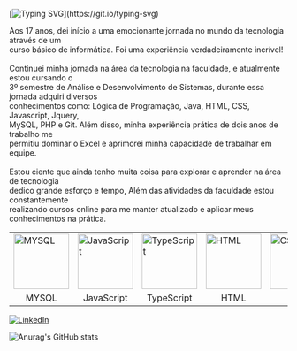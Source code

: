 
[![Typing SVG](https://readme-typing-svg.herokuapp.com/?color=0000FF&size=35&center=true&vCenter=true&width=1000&lines=Olá,+mundo!👋;+Me+Chamo+Robson.;Sejam+muito+bem+vindos!+:%29;Estou+no+terceiro+semestre+de+ADS.;)](https://git.io/typing-svg)
<div>
<p>
Aos 17 anos, dei início a uma emocionante jornada no mundo da tecnologia através de um<br> curso básico de informática. Foi uma experiência verdadeiramente incrível! <br><br>
 Continuei minha jornada na área da tecnologia na faculdade, e atualmente estou cursando o <br>3º semestre de Análise e Desenvolvimento de Sistemas, durante essa jornada adquiri diversos<br> conhecimentos como: Lógica de Programação, Java, HTML, CSS, Javascript, Jquery, <br> MySQL, PHP e Git. Além disso, minha experiência prática de dois anos de trabalho me<br> permitiu dominar o Excel e aprimorei minha capacidade de trabalhar em equipe. <br><br>
 Estou ciente que ainda tenho muita coisa para explorar e aprender na área de tecnologia <br>dedico grande esforço e tempo, Além das atividades da faculdade estou constantemente <br>realizando cursos online para me manter atualizado e aplicar meus conhecimentos na prática. <br>
  </p>

 </div>
<table>
  <tr>
    <td><img src="https://cdn.jsdelivr.net/gh/devicons/devicon/icons/mysql/mysql-original-wordmark.svg" alt="MYSQL" width="100" height="100"></td>
    <td><img src="https://cdn.jsdelivr.net/gh/devicons/devicon/icons/javascript/javascript-original.svg" alt="JavaScript" width="100" height="100"></td>
    <td><img src="https://cdn.jsdelivr.net/gh/devicons/devicon/icons/typescript/typescript-original.svg" alt="TypeScript" width="100" height="100"></td>
    <td><img src="https://cdn.jsdelivr.net/gh/devicons/devicon/icons/html5/html5-original.svg" alt="HTML" width="100" height="100"></td>
    <td><img src="https://cdn.jsdelivr.net/gh/devicons/devicon/icons/css3/css3-original.svg" alt="CSS" width="100" height="100"></td>
    <td><img src="https://cdn.jsdelivr.net/gh/devicons/devicon/icons/php/php-original.svg" alt="PHP" width="100" height="100"></td>
   <td><img src="https://github.com/RobsonDevLang/RobsonDevLang/assets/105134223/9a003e02-2879-48de-b512-31eaa8094dde" alt="EXCEL" width="125" height="100"></td>
  </tr>
  <tr style="text-align: center;">
    <td style=text-align: center;>MYSQL</td>
    <td style=text-align: center;>JavaScript</td>
   <td style=text-align: center;>TypeScript</td>
    <td style=text-align: center;>HTML</td>
    <td style=text-align: center;>CSS</td>
    <td style=text-align: center;>PHP</td>
   <td style=text-align: center;>EXCEL (VBA)</td>
  </tr>
</table>







[![LinkedIn](https://img.shields.io/badge/-LinkedIn-000?style=for-the-badge&logo=linkedin&logoColor=0000FF&color:FFF)](https://www.linkedin.com/in/robsondevlang/)

![Anurag's GitHub stats](https://github-readme-stats.vercel.app/api?username=RobsonDevLang&show_icons=true&theme=transparent)

